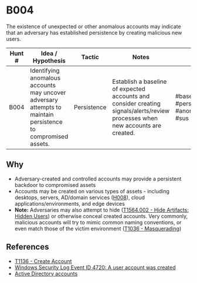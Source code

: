 # B004
The existence of unexpected or other anomalous accounts may indicate that an adversary has established persistence by creating malicious new users.

| Hunt # | Idea / Hypothesis                                                                 | Tactic           | Notes                                   | Tags                                   | Submitter   |
|--------------|----------------------------------------------------------------------------|------------------|-----------------------------------------|----------------------------------------|----------------------------------------|
| B004        | Identifying anomalous accounts may uncover adversary attempts to maintain persistence to compromised assets. | Persistence      | Establish a baseline of expected accounts and consider creating signals/alerts/review processes when new accounts are created. | #baseline #persistence #anomalydetection #sus | [Jamie Williams](https://x.com/jamieantisocial) |

## Why

- Adversary-created and controlled accounts may provide a persistent backdoor to compromised assets
- Accounts may be created on various types of assets - including desktops, servers, AD/domain services ([H008](https://github.com/triw0lf/THOR/blob/main/Hunts/Hypothesis-Driven/H008.md)), cloud applications/environments, and edge devices
- **Note:** Adversaries may also attempt to hide ([T1564.002 - Hide Artifacts: Hidden Users](https://attack.mitre.org/techniques/T1564/002/)) or otherwise conceal created accounts. Very commonly, malicious accounts will try to mimic common naming conventions, or even match those of the victim environment ([T1036 - Masquerading](https://attack.mitre.org/techniques/T1036/))


## References

- [T1136 - Create Account](https://attack.mitre.org/techniques/T1136/)
- [Windows Security Log Event ID 4720: A user account was created](https://www.ultimatewindowssecurity.com/securitylog/encyclopedia/event.aspx?eventid=4720)
- [Active Directory accounts](https://learn.microsoft.com/en-us/windows-server/identity/ad-ds/manage/understand-default-user-accounts)
